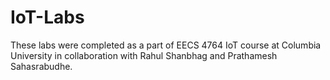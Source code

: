 # IoT-Labs

These labs were completed as a part of EECS 4764 IoT course at Columbia University in collaboration with Rahul Shanbhag and Prathamesh Sahasrabudhe. 
